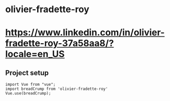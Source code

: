 # olivier-fradette-roy

# https://www.linkedin.com/in/olivier-fradette-roy-37a58aa8/?locale=en_US

## Project setup
```
import Vue from "vue";
import breadCrump from 'olivier-fradette-roy'
Vue.use(breadCrump);
```
